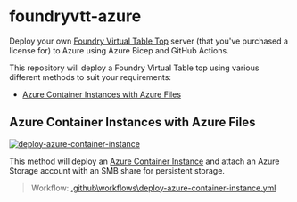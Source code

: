 # foundryvtt-azure

Deploy your own [Foundry Virtual Table Top](https://foundryvtt.com/) server (that you've purchased a license for) to Azure using Azure Bicep and GitHub Actions.

This repository will deploy a Foundry Virtual Table top using various different methods to suit your requirements:

- [Azure Container Instances with Azure Files](#azure-container-instances-with-azure-files)

## Azure Container Instances with Azure Files

[![deploy-azure-container-instance](https://github.com/PlagueHO/foundryvtt-azure/actions/workflows/deploy-azure-container-instance.yml/badge.svg)](https://github.com/PlagueHO/foundryvtt-azure/actions/workflows/deploy-azure-container-instance.yml)

This method will deploy an [Azure Container Instance](https://docs.microsoft.com/en-us/azure/container-instances/container-instances-overview) and attach an Azure Storage account with an SMB share for persistent storage.

> Workflow: [.github\workflows\deploy-azure-container-instance.yml](.github\workflows\deploy-azure-container-instance.yml)
